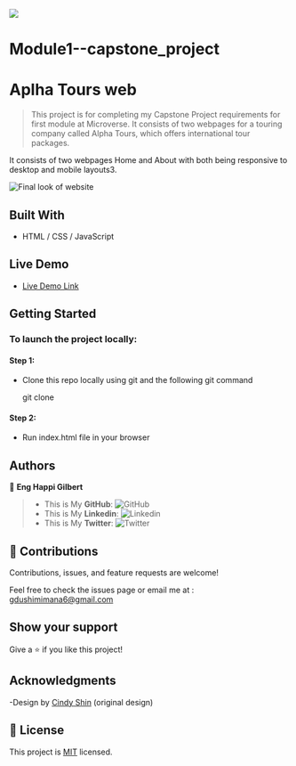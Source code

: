 ![](https://img.shields.io/badge/Microverse-blueviolet)

# Module1--capstone_project

# Aplha Tours web

> This project is for completing my Capstone Project requirements for first module at Microverse. It consists of two webpages for a touring company called Alpha Tours, which offers international tour packages.

It consists of two webpages Home and About with both being responsive to desktop and mobile layouts3.

![Final look of website]("./images/finalimage.jpeg")

## Built With

- HTML / CSS / JavaScript

## Live Demo

- [Live Demo Link](https://gilberthappi.github.io/A-Tourism-Website/)

## Getting Started

### To launch the project locally:

#### Step 1:

- Clone this repo locally using git and the following git command

  git clone 

#### Step 2:

- Run index.html file in your browser

## Authors

👤 **Eng Happi Gilbert**

> * This is My **GitHub**: ![GitHub](https://github.com/gilberthappi/A-Tourism-Website)
> * This is My **Linkedin**: ![Linkedin](https://www.linkedin.com/in/dushimimana-gilbert-happi)
> * This is My **Twitter**: ![Twitter](https://twitter.com/DushimimanaGil3)

## 🤝 Contributions

Contributions, issues, and feature requests are welcome!

Feel free to check the issues page or email me at :
gdushimimana6@gmail.com

## Show your support

Give a ⭐️ if you like this project!

## Acknowledgments

-Design by [Cindy Shin](https://www.behance.net/adagio07) (original design)

## 📝 License

This project is [MIT](./MIT.md) licensed.
